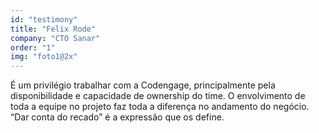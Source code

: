 ```yaml
---
id: "testimony"
title: "Felix Rode"
company: "CTO Sanar"
order: "1"
img: "foto1@2x"
---
```

É um privilégio trabalhar com a Codengage, principalmente pela disponibilidade e capacidade de ownership do time. O envolvimento de toda a equipe no projeto faz toda a diferença no andamento do negócio. “Dar conta do recado” é a expressão que os define.